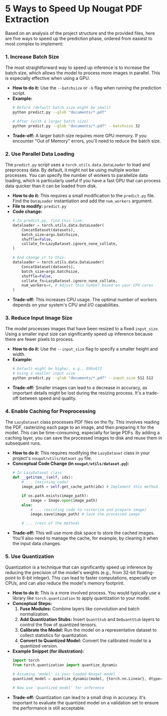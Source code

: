 # 5 Ways to Speed Up Nougat PDF Extraction

Based on an analysis of the project structure and the provided files, here are five ways to speed up the prediction phase, ordered from easiest to most complex to implement:

### 1. Increase Batch Size

The most straightforward way to speed up inference is to increase the batch size, which allows the model to process more images in parallel. This is especially effective when using a GPU.

*   **How to do it:** Use the `--batchsize` or `-b` flag when running the prediction script.
*   **Example:**
    ```bash
    # Before (default batch size might be small)
    python predict.py --glob "documents/*.pdf"

    # After (with a larger batch size)
    python predict.py --glob "documents/*.pdf" --batchsize 32
    ```
*   **Trade-off:** A larger batch size requires more GPU memory. If you encounter "Out of Memory" errors, you'll need to reduce the batch size.

### 2. Use Parallel Data Loading

The `predict.py` script uses a `torch.utils.data.DataLoader` to load and preprocess data. By default, it might not be using multiple worker processes. You can specify the number of workers to parallelize data loading, which is particularly useful if you have a fast GPU that can process data quicker than it can be loaded from disk.

*   **How to do it:** This requires a small modification to the `predict.py` file. Find the `DataLoader` instantiation and add the `num_workers` argument.
*   **File to modify:** `predict.py`
*   **Code change:**
    ```python
    # In predict.py, find this line:
    dataloader = torch.utils.data.DataLoader(
        ConcatDataset(datasets),
        batch_size=args.batchsize,
        shuffle=False,
        collate_fn=LazyDataset.ignore_none_collate,
    )

    # And change it to this:
    dataloader = torch.utils.data.DataLoader(
        ConcatDataset(datasets),
        batch_size=args.batchsize,
        shuffle=False,
        collate_fn=LazyDataset.ignore_none_collate,
        num_workers=4, # Adjust this number based on your CPU cores
    )
    ```
*   **Trade-off:** This increases CPU usage. The optimal number of workers depends on your system's CPU and I/O capabilities.

### 3. Reduce Input Image Size

The model processes images that have been resized to a fixed `input_size`. Using a smaller input size can significantly speed up inference because there are fewer pixels to process.

*   **How to do it:** Use the `--input_size` flag to specify a smaller height and width.
*   **Example:**
    ```bash
    # Default might be higher, e.g., 896x672
    # Using a smaller input size
    python predict.py --glob "documents/*.pdf" --input_size 512 512
    ```
*   **Trade-off:** Smaller images can lead to a decrease in accuracy, as important details might be lost during the resizing process. It's a trade-off between speed and quality.

### 4. Enable Caching for Preprocessing

The `LazyDataset` class processes PDF files on the fly. This involves reading the PDF, rasterizing each page to an image, and then preparing it for the model. This can be time-consuming, especially for large PDFs. By adding a caching layer, you can save the processed images to disk and reuse them in subsequent runs.

*   **How to do it:** This requires modifying the `LazyDataset` class in your project's `nougat/utils/dataset.py` file.
*   **Conceptual Code Change (in `nougat/utils/dataset.py`):**
    ```python
    # In LazyDataset class
    def __getitem__(self, idx):
        # ... (existing code)
        image_path = self.get_cache_path(idx) # Implement this method

        if os.path.exists(image_path):
            image = Image.open(image_path)
        else:
            # ... (existing code to rasterize and prepare image)
            image.save(image_path) # Save the processed image

        # ... (rest of the method)
    ```
*   **Trade-off:** This will use more disk space to store the cached images. You'll also need to manage the cache, for example, by clearing it when the input data changes.

### 5. Use Quantization

Quantization is a technique that can significantly speed up inference by reducing the precision of the model's weights (e.g., from 32-bit floating-point to 8-bit integer). This can lead to faster computations, especially on CPUs, and can also reduce the model's memory footprint.

*   **How to do it:** This is a more involved process. You would typically use a library like `torch.quantization` to apply quantization to your model.
*   **Conceptual Steps:**
    1.  **Fuse Modules:** Combine layers like convolution and batch normalization.
    2.  **Add Quantization Stubs:** Insert `QuantStub` and `DeQuantStub` layers to control the flow of quantized tensors.
    3.  **Calibrate the Model:** Run the model on a representative dataset to collect statistics for quantization.
    4.  **Convert to Quantized Model:** Convert the calibrated model to a quantized version.
*   **Example Snippet (for illustration):**
    ```python
    import torch
    from torch.quantization import quantize_dynamic

    # Assuming 'model' is your loaded Nougat model
    quantized_model = quantize_dynamic(model, {torch.nn.Linear}, dtype=torch.qint8)

    # Now use 'quantized_model' for inference
    ```
*   **Trade-off:** Quantization can lead to a small drop in accuracy. It's important to evaluate the quantized model on a validation set to ensure the performance is still acceptable.
